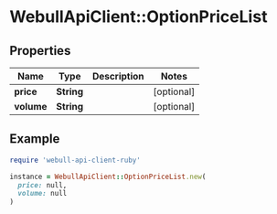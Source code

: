 # WebullApiClient::OptionPriceList

## Properties

| Name | Type | Description | Notes |
| ---- | ---- | ----------- | ----- |
| **price** | **String** |  | [optional] |
| **volume** | **String** |  | [optional] |

## Example

```ruby
require 'webull-api-client-ruby'

instance = WebullApiClient::OptionPriceList.new(
  price: null,
  volume: null
)
```

